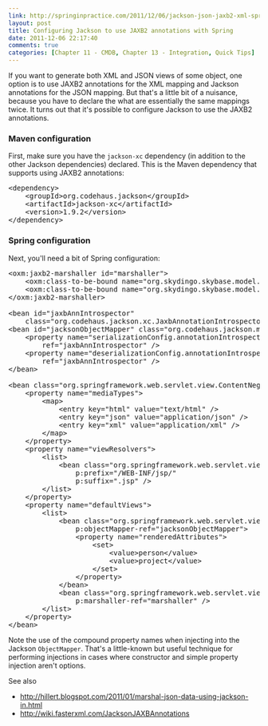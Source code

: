 ```yaml
---
link: http://springinpractice.com/2011/12/06/jackson-json-jaxb2-xml-spring/
layout: post
title: Configuring Jackson to use JAXB2 annotations with Spring
date: 2011-12-06 22:17:40
comments: true
categories: [Chapter 11 - CMDB, Chapter 13 - Integration, Quick Tips]
---
```

If you want to generate both XML and JSON views of some object, one option is to use JAXB2 annotations for the XML mapping and Jackson annotations for the JSON mapping. But that's a little bit of a nuisance, because you have to declare the what are essentially the same mappings twice. It turns out that it's possible to configure Jackson to use the JAXB2 annotations.

<h3>Maven configuration</h3>

First, make sure you have the <code>jackson-xc</code> dependency (in addition to the other Jackson dependencies) declared. This is the Maven dependency that supports using JAXB2 annotations:

<pre>&lt;dependency&gt;
    &lt;groupId&gt;org.codehaus.jackson&lt;/groupId&gt;
    &lt;artifactId&gt;jackson-xc&lt;/artifactId&gt;
    &lt;version&gt;1.9.2&lt;/version&gt;
&lt;/dependency&gt;</pre>

<h3>Spring configuration</h3>

Next, you'll need a bit of Spring configuration:
<pre>&lt;oxm:jaxb2-marshaller id="marshaller"&gt;
    &lt;oxm:class-to-be-bound name="org.skydingo.skybase.model.Person" /&gt;
    &lt;oxm:class-to-be-bound name="org.skydingo.skybase.model.Project" /&gt;
&lt;/oxm:jaxb2-marshaller&gt;

&lt;bean id="jaxbAnnIntrospector"
    class="org.codehaus.jackson.xc.JaxbAnnotationIntrospector" /&gt;
&lt;bean id="jacksonObjectMapper" class="org.codehaus.jackson.map.ObjectMapper"&gt;
    &lt;property name="serializationConfig.annotationIntrospector"
        ref="jaxbAnnIntrospector" /&gt;
    &lt;property name="deserializationConfig.annotationIntrospector"
        ref="jaxbAnnIntrospector" /&gt;
&lt;/bean&gt;

&lt;bean class="org.springframework.web.servlet.view.ContentNegotiatingViewResolver"&gt;
    &lt;property name="mediaTypes"&gt;
        &lt;map&gt;
            &lt;entry key="html" value="text/html" /&gt;
            &lt;entry key="json" value="application/json" /&gt;
            &lt;entry key="xml" value="application/xml" /&gt;
        &lt;/map&gt;
    &lt;/property&gt;
    &lt;property name="viewResolvers"&gt;
        &lt;list&gt;
            &lt;bean class="org.springframework.web.servlet.view.InternalResourceViewResolver"
                p:prefix="/WEB-INF/jsp/"
                p:suffix=".jsp" /&gt;
        &lt;/list&gt;
    &lt;/property&gt;
    &lt;property name="defaultViews"&gt;
        &lt;list&gt;
            &lt;bean class="org.springframework.web.servlet.view.json.MappingJacksonJsonView"
                p:objectMapper-ref="jacksonObjectMapper"&gt;
                &lt;property name="renderedAttributes"&gt;
                    &lt;set&gt;
                        &lt;value&gt;person&lt;/value&gt;
                        &lt;value&gt;project&lt;/value&gt;
                    &lt;/set&gt;
                &lt;/property&gt;
            &lt;/bean&gt;
            &lt;bean class="org.springframework.web.servlet.view.xml.MarshallingView"
                p:marshaller-ref="marshaller" /&gt;
        &lt;/list&gt;
    &lt;/property&gt;
&lt;/bean&gt;</pre>

Note the use of the compound property names when injecting into the Jackson <code>ObjectMapper</code>. That's a little-known but useful technique for performing injections in cases where constructor and simple property injection aren't options.

See also
<ul>
	<li><a href="http://hillert.blogspot.com/2011/01/marshal-json-data-using-jackson-in.html">http://hillert.blogspot.com/2011/01/marshal-json-data-using-jackson-in.html</a></li>
	<li><a href="http://wiki.fasterxml.com/JacksonJAXBAnnotations">http://wiki.fasterxml.com/JacksonJAXBAnnotations</a></li>
</ul>